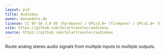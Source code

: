 ```yaml
---
layout: pid
title: Audiomux
owner: marwedels.de
license: CC BY-SA 3.0 DE (hardware) / GPLv3.0+ (firmware) / GPLv2.0+ (host program)
site: https://github.com/Solartraveler/audiomux
source: https://github.com/Solartraveler/audiomux
---
```

Route analog stereo audio signals from multiple inputs to multiple outputs.